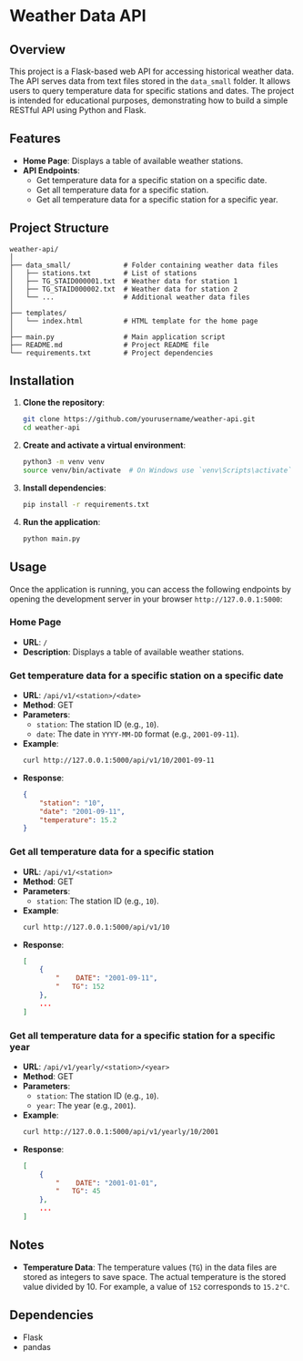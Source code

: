 # Weather Data API 

## Overview
This project is a Flask-based web API for accessing historical weather data. The API serves data from text files stored in the `data_small` folder. It allows users to query temperature data for specific stations and dates. The project is intended for educational purposes, demonstrating how to build a simple RESTful API using Python and Flask.

## Features
- **Home Page**: Displays a table of available weather stations.
- **API Endpoints**:
  - Get temperature data for a specific station on a specific date.
  - Get all temperature data for a specific station.
  - Get all temperature data for a specific station for a specific year.

## Project Structure
```
weather-api/
│
├── data_small/             # Folder containing weather data files
│   ├── stations.txt        # List of stations
│   ├── TG_STAID000001.txt  # Weather data for station 1
│   ├── TG_STAID000002.txt  # Weather data for station 2
│   └── ...                 # Additional weather data files
│
├── templates/
│   └── index.html          # HTML template for the home page
│
├── main.py                 # Main application script
├── README.md               # Project README file
└── requirements.txt        # Project dependencies
```

## Installation
1. **Clone the repository**:
    ```bash
    git clone https://github.com/yourusername/weather-api.git
    cd weather-api
    ```

2. **Create and activate a virtual environment**:
    ```bash
    python3 -m venv venv
    source venv/bin/activate  # On Windows use `venv\Scripts\activate`
    ```

3. **Install dependencies**:
    ```bash
    pip install -r requirements.txt
    ```

4. **Run the application**:
    ```bash
    python main.py
    ```

## Usage
Once the application is running, you can access the following endpoints by opening the development server in your browser `http://127.0.0.1:5000`:

### Home Page
- **URL**: `/`
- **Description**: Displays a table of available weather stations.

### Get temperature data for a specific station on a specific date
- **URL**: `/api/v1/<station>/<date>`
- **Method**: GET
- **Parameters**:
  - `station`: The station ID (e.g., `10`).
  - `date`: The date in `YYYY-MM-DD` format (e.g., `2001-09-11`).
- **Example**:
  ```bash
  curl http://127.0.0.1:5000/api/v1/10/2001-09-11
  ```
- **Response**:
  ```json
  {
      "station": "10",
      "date": "2001-09-11",
      "temperature": 15.2
  }
  ```

### Get all temperature data for a specific station
- **URL**: `/api/v1/<station>`
- **Method**: GET
- **Parameters**:
  - `station`: The station ID (e.g., `10`).
- **Example**:
  ```bash
  curl http://127.0.0.1:5000/api/v1/10
  ```
- **Response**:
  ```json
  [
      {
          "    DATE": "2001-09-11",
          "   TG": 152
      },
      ...
  ]
  ```

### Get all temperature data for a specific station for a specific year
- **URL**: `/api/v1/yearly/<station>/<year>`
- **Method**: GET
- **Parameters**:
  - `station`: The station ID (e.g., `10`).
  - `year`: The year (e.g., `2001`).
- **Example**:
  ```bash
  curl http://127.0.0.1:5000/api/v1/yearly/10/2001
  ```
- **Response**:
  ```json
  [
      {
          "    DATE": "2001-01-01",
          "   TG": 45
      },
      ...
  ]
  ```

## Notes
- **Temperature Data**: The temperature values (`TG`) in the data files are stored as integers to save space. The actual temperature is the stored value divided by 10. For example, a value of `152` corresponds to `15.2°C`.

## Dependencies
- Flask
- pandas
